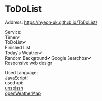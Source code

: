# ToDoList


Address: https://hyeon-uk.github.io/ToDoList/    
   
Service:   
Timer✔   
ToDoList✔   
Finished List   
Today's Weather✔   
Random Background✔
Google Searchbar✔     
Responsive web design
   
Used Language:     
JavaScript!    
used api:   
[unsplash](https://unsplash.com/)   
[openWeatherMap](https://openweathermap.org/)   
